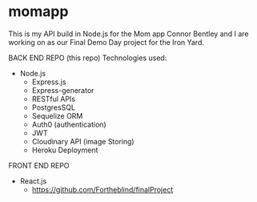 # momapp
This is my API build in Node.js for the Mom app Connor Bentley and I are working on as our Final Demo Day project for the Iron Yard. 

BACK END REPO (this repo)
Technologies used: 
- Node.js
  - Express.js
  - Express-generator
  - RESTful APIs
  - PostgresSQL
  - Sequelize ORM
  - Auth0 (authentication)
  - JWT
  - Cloudinary API (image Storing)
  - Heroku Deployment

FRONT END REPO
- React.js
  - https://github.com/Fortheblind/finalProject

